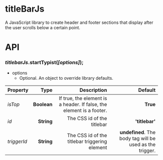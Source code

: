 # titleBarJs
A JavaScript library to create header and footer sections that display after the user scrolls below a certain point.

# API
### *titlebarJs*.startTypist(*[options]*);
* options
  * Optional. An object to override library defaults.

 | Property        | Type | Description           | Default  |
| ------------- |-------------:|-------------:| -----:|
| *isTop*      | **Boolean** | If true, the element is a header. If false, the element is a footer. | **True**
| *id*      | **String**      |   The CSS id of the titlebar | **'titlebar'**
| *triggerId* | **String**      |    The CSS id of the titlebar triggering element | **undefined**. The body tag will be used as the trigger.